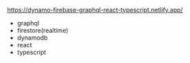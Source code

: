 https://dynamo-firebase-graphql-react-typescript.netlify.app/
- graphql
- firestore(realtime)
- dynamodb
- react
- typescript
